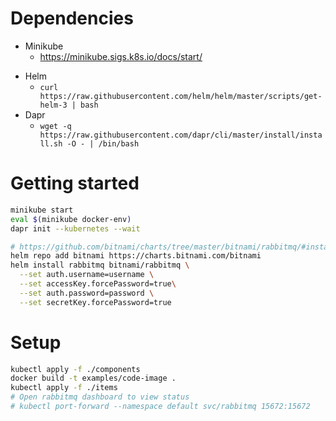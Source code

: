 # Dependencies

* Minikube
    * https://minikube.sigs.k8s.io/docs/start/
- Helm
  - `curl https://raw.githubusercontent.com/helm/helm/master/scripts/get-helm-3 | bash`
- Dapr
  - `wget -q https://raw.githubusercontent.com/dapr/cli/master/install/install.sh -O - | /bin/bash`

# Getting started

```bash
minikube start
eval $(minikube docker-env)
dapr init --kubernetes --wait

# https://github.com/bitnami/charts/tree/master/bitnami/rabbitmq/#installing-the-chart
helm repo add bitnami https://charts.bitnami.com/bitnami
helm install rabbitmq bitnami/rabbitmq \
  --set auth.username=username \
  --set accessKey.forcePassword=true\
  --set auth.password=password \
  --set secretKey.forcePassword=true
```
# Setup

```bash
kubectl apply -f ./components
docker build -t examples/code-image .
kubectl apply -f ./items
# Open rabbitmq dashboard to view status
# kubectl port-forward --namespace default svc/rabbitmq 15672:15672
```